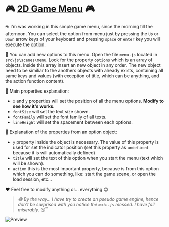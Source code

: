 # :video_game: [2D Game Menu](https://liarleycodie.github.io/Game-Menu/) :video_game:
:coffee: I'm was working in this simple game menu, since the morning till the afternoon. You can select the option from menu just by pressing the `Up` or `Down` arrow keys of your keyboard and pressing `space` or `enter` key you will execute the option. 

:strawberry: You can add new options to this menu. Open the file `menu.js` located in `src\js\scenes\menu`.
Look for the property `options` which is an array of objects. Inside this array insert an new object in any order.
The new object need to be similiar to the anothers objects with already exists, containing all same keys and values (with exception of title, which can be anything, and the action function content).

:closed_book: Main properties explanation:
- `x` and `y` properties will set the position of all the menu options. __Modify to see how it's works__.
- `fontSize` will set the text size shown.
- `fontFamily` will set the font family of all texts.
- `lineHeight` will set the spacement between each options.

:closed_book: Explanation of the properties from an option object:
- `y` property inside the object is necessary. The value of this property is used for set the indicator position (set this property as `undefined` because it is will automatically defined)
- `title` will set the text of this option when you start the menu (text which will be shown).
- `action` this is the most important property, because is from this option which you can do something, like: start the game scene, or open the load session, etc...

:hearts: Feel free to modify anything or... everything :blush:

> _:sweat_smile: By the way... I have try to create an pseudo game engine, hence don't be surprised with you notice the `main.js` messed. I have fail miserably._ :sleeping:

![Preview](https://i.imgur.com/Xfh9P78.png)

